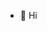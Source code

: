 - 👋 Hi 
<!---
Felix-GV/Felix-GV is a ✨ special ✨ repository because its `README.md` (this file) appears on your GitHub profile.
You can click the Preview link to take a look at your changes.
--->
